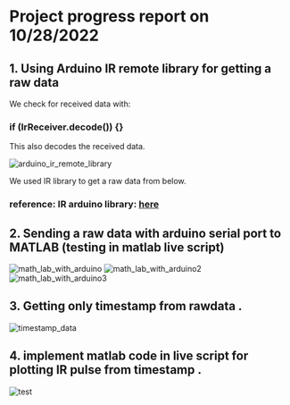 # Project progress report on 10/28/2022

## 1. Using Arduino IR remote library for getting a raw data 

We check for received data with: 

### if (IrReceiver.decode()) {}

This also decodes the received data.

![arduino_ir_remote_library](/IR_remote_MQTT_MATLAB/images/week1/arduino_irremote.png)

We used IR library to get a raw data from below.
### reference: IR arduino library: [here](https://github.com/Arduino-IRremote/Arduino-IRremote)


## 2. Sending a raw data with arduino serial port to MATLAB  (testing in matlab live script)

![math_lab_with_arduino](/IR_remote_MQTT_MATLAB/images/week1/arduino_with_matlab.png)
![math_lab_with_arduino2](/IR_remote_MQTT_MATLAB/images/week1/arduino_with_matlab_2.png)
![math_lab_with_arduino3](/IR_remote_MQTT_MATLAB/images/week1/arduino_with_matlab_3.png)



## 3. Getting only timestamp from rawdata . 

![timestamp_data](/IR_remote_MQTT_MATLAB/images/week1/matlab_arduino_ir_signal-1.png)

## 4. implement matlab code in live script for plotting IR pulse from timestamp .

![test](/IR_remote_MQTT_MATLAB/images/week1/matlab_arduino_ir_signal-3.jpg)
